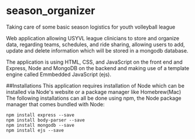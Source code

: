 # season_organizer
Taking care of some basic season logistics for youth volleyball league

Web application allowing USYVL league clinicians to store and organize data, regarding teams, schedules, and ride sharing, allowing users to add, update and delete information which will be stored in a mongodb database. 

The application is using HTML, CSS, and JavaScript on the front end and Express, Node and MongoDB on the backend and making use of a template engine called Emmbedded JavaScript (ejs).

##Installations
This application requires installation of Node which can be installed via Node's website or a package manager like Homebrew(Mac)
The following installations can all be done using npm, the Node package manager that comes bundled with Node:
```shell
npm install express --save
npm install body-parser --save
npm install mongodb --save
npm install ejs --save
```
